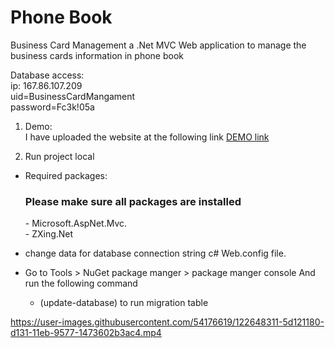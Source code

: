 
# Phone Book

Business Card Management a .Net MVC Web application to manage the business cards information in phone book 

Database access:<br>
ip: 167.86.107.209<br>
uid=BusinessCardMangament<br>
password=Fc3k!05a<br>

1. Demo:<br>
  I have uploaded the website at the following link <a href="jbawards2019.com">DEMO link </a>
  
2. Run project local<br>
  * Required packages:
    <h3>Please make sure all packages are installed </h3>
    - Microsoft.AspNet.Mvc.<br>
    - ZXing.Net<br>
   
  * change data for database connection string c# Web.config file.
  * Go to Tools > NuGet package manger > package manger console And run the following command<br>
    - (update-database) to run  migration table
  


https://user-images.githubusercontent.com/54176619/122648311-5d121180-d131-11eb-9577-1473602b3ac4.mp4


